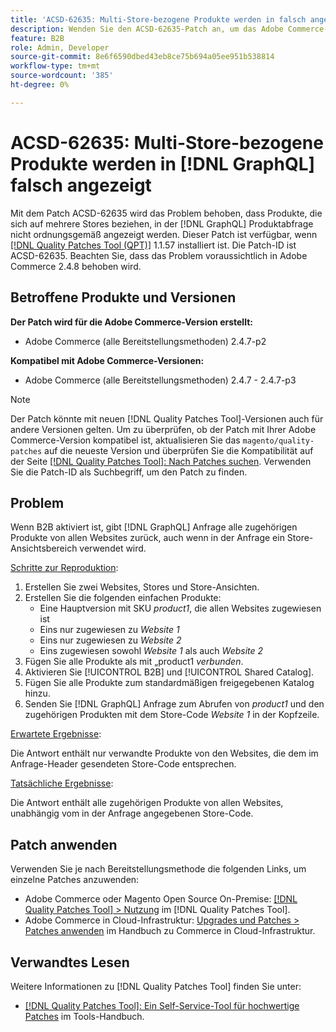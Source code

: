 ```yaml
---
title: 'ACSD-62635: Multi-Store-bezogene Produkte werden in falsch angezeigt [!DNL GraphQL]'
description: Wenden Sie den ACSD-62635-Patch an, um das Adobe Commerce-Problem zu beheben, bei dem Produkte, die mit mehreren Stores verbunden sind, in der Produktabfrage nicht  [!DNL GraphQL]  angezeigt werden.
feature: B2B
role: Admin, Developer
source-git-commit: 8e6f6590dbed43eb8ce75b694a05ee951b538814
workflow-type: tm+mt
source-wordcount: '385'
ht-degree: 0%

---
```


# ACSD-62635: Multi-Store-bezogene Produkte werden in [!DNL GraphQL] falsch angezeigt

Mit dem Patch ACSD-62635 wird das Problem behoben, dass Produkte, die sich auf mehrere Stores beziehen, in der [!DNL GraphQL] Produktabfrage nicht ordnungsgemäß angezeigt werden. Dieser Patch ist verfügbar, wenn [[!DNL Quality Patches Tool (QPT)]](https://experienceleague.adobe.com/docs/commerce-operations/tools/quality-patches-tool/usage.html?lang=de) 1.1.57 installiert ist. Die Patch-ID ist ACSD-62635. Beachten Sie, dass das Problem voraussichtlich in Adobe Commerce 2.4.8 behoben wird.

## Betroffene Produkte und Versionen

**Der Patch wird für die Adobe Commerce-Version erstellt:**

* Adobe Commerce (alle Bereitstellungsmethoden) 2.4.7-p2

**Kompatibel mit Adobe Commerce-Versionen:**

* Adobe Commerce (alle Bereitstellungsmethoden) 2.4.7 - 2.4.7-p3

>[!NOTE]
>
>Der Patch könnte mit neuen [!DNL Quality Patches Tool]-Versionen auch für andere Versionen gelten. Um zu überprüfen, ob der Patch mit Ihrer Adobe Commerce-Version kompatibel ist, aktualisieren Sie das `magento/quality-patches` auf die neueste Version und überprüfen Sie die Kompatibilität auf der Seite [[!DNL Quality Patches Tool]: Nach Patches suchen](https://experienceleague.adobe.com/tools/commerce-quality-patches/index.html?lang=de). Verwenden Sie die Patch-ID als Suchbegriff, um den Patch zu finden.

## Problem

Wenn B2B aktiviert ist, gibt [!DNL GraphQL] Anfrage alle zugehörigen Produkte von allen Websites zurück, auch wenn in der Anfrage ein Store-Ansichtsbereich verwendet wird.

<u>Schritte zur Reproduktion</u>:

1. Erstellen Sie zwei Websites, Stores und Store-Ansichten.
1. Erstellen Sie die folgenden einfachen Produkte:
   * Eine Hauptversion mit SKU *product1*, die allen Websites zugewiesen ist
   * Eins nur zugewiesen zu *Website 1*
   * Eins nur zugewiesen zu *Website 2*
   * Eins zugewiesen sowohl *Website 1* als auch *Website 2*
1. Fügen Sie alle Produkte als mit „product1 *verbunden*.
1. Aktivieren Sie [!UICONTROL B2B] und [!UICONTROL Shared Catalog].
1. Fügen Sie alle Produkte zum standardmäßigen freigegebenen Katalog hinzu.
1. Senden Sie [!DNL GraphQL] Anfrage zum Abrufen von *product1* und den zugehörigen Produkten mit dem Store-Code *Website 1* in der Kopfzeile.

<u>Erwartete Ergebnisse</u>:

Die Antwort enthält nur verwandte Produkte von den Websites, die dem im Anfrage-Header gesendeten Store-Code entsprechen.

<u>Tatsächliche Ergebnisse</u>:

Die Antwort enthält alle zugehörigen Produkte von allen Websites, unabhängig vom in der Anfrage angegebenen Store-Code.

## Patch anwenden

Verwenden Sie je nach Bereitstellungsmethode die folgenden Links, um einzelne Patches anzuwenden:

* Adobe Commerce oder Magento Open Source On-Premise: [[!DNL Quality Patches Tool] > Nutzung](/help/tools/quality-patches-tool/usage.md) im [!DNL Quality Patches Tool].
* Adobe Commerce in Cloud-Infrastruktur: [Upgrades und Patches > Patches anwenden](https://experienceleague.adobe.com/docs/commerce-cloud-service/user-guide/develop/upgrade/apply-patches.html?lang=de) im Handbuch zu Commerce in Cloud-Infrastruktur.

## Verwandtes Lesen

Weitere Informationen zu [!DNL Quality Patches Tool] finden Sie unter:

* [[!DNL Quality Patches Tool]: Ein Self-Service-Tool für hochwertige Patches](/help/tools/quality-patches-tool/quality-patches-tool-to-self-serve-quality-patches.md) im Tools-Handbuch.
